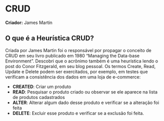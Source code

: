 # CRUD

**Criador:** James Martin

## O que é a Heurística CRUD?

Criada por James Martin foi o responsável por propagar o conceito de CRUD em seu livro publicado em 1980 “Managing the Data-base Environment”. Descobri que o acrônimo também é uma heurística lendo o post  do Conor Fitzgerald, em seu blog pessoal. Os termos Create, Read, Update e Delete podem ser exercitados, por exemplo, em testes que verificam a consistência dos dados em uma loja de e-commerce:

- **CREATED**: Criar um produto
- **READ**: Pesquisar o produto criado ou observar se ele aparece na lista de produtos cadastrados
- **ALTER**: Alterar algum dado desse produto e verificar se a alteração foi feita
- **DELETE**: Excluir esse produto e verificar se a exclusão foi feita.